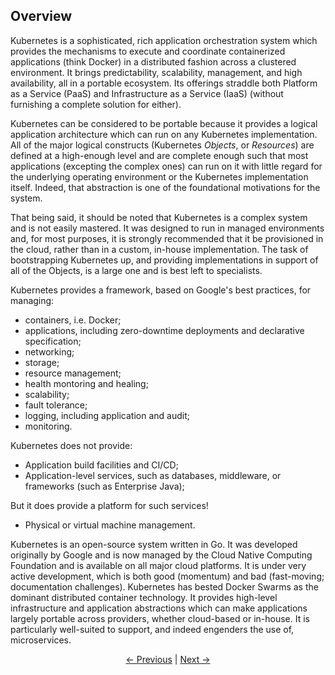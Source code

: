 ## Overview

Kubernetes is a sophisticated, rich application orchestration system which provides the mechanisms to execute and
coordinate containerized applications (think Docker) in a distributed fashion across a clustered environment. It
brings predictability, scalability, management, and high availability, all in a portable ecosystem. Its offerings
straddle both Platform as a Service (PaaS) and Infrastructure as a Service (IaaS) (without furnishing a complete
solution for either).

Kubernetes can be considered to be portable because it provides a logical application architecture which can run
on any Kubernetes implementation. All of the major logical constructs (Kubernetes *Objects*, or *Resources*) are defined at a
high-enough level and are complete enough such that most applications (excepting the complex ones) can run on
it with little regard for the underlying operating environment or the Kubernetes implementation itself. Indeed,
that abstraction is one of the foundational motivations for the system.

That being said, it should be noted that Kubernetes is a complex system and is not easily mastered. It
was designed to run in managed environments and, for most purposes, it is strongly recommended that it be
provisioned in the cloud, rather than in a custom, in-house implementation. The task of bootstrapping Kubernetes
up, and providing implementations in support of all of the Objects, is a large one and is best left to specialists.

Kubernetes provides a framework, based on Google's best practices, for managing:

* containers, i.e. Docker;
* applications, including zero-downtime deployments and declarative specification;
* networking;
* storage;
* resource management;
* health montoring and healing;
* scalability;
* fault tolerance;
* logging, including application and audit;
* monitoring.

Kubernetes does not provide:
* Application build facilities and CI/CD;
* Application-level services, such as databases, middleware, or frameworks (such as Enterprise Java);

But it does provide a platform for such services!
* Physical or virtual machine management.

Kubernetes is an open-source system written in Go. It was developed originally by Google and is now managed
by the Cloud Native Computing Foundation and is available on all major cloud platforms. It is under very active
development, which is both good (momentum) and bad (fast-moving; documentation challenges). Kubernetes has
bested Docker Swarms as the dominant distributed container technology. It provides high-level infrastructure
and application abstractions which can make applications largely portable across providers, whether cloud-based
or in-house. It is particularly well-suited to support, and indeed engenders the use of, microservices.

<p align="center"><a href="./README.md">&larr;&nbsp;Previous</a>&nbsp;&vert;&nbsp;<a href="./Declarative.md">Next&nbsp;&rarr;</a></p>
